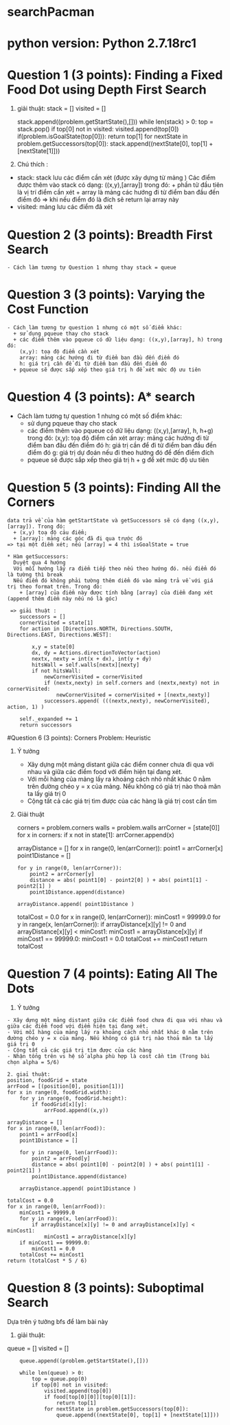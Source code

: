 # searchPacman
# python version: Python 2.7.18rc1
# Question 1 (3 points): Finding a Fixed Food Dot using Depth First Search
1. giải thuật:
    stack = []
    visited = []

    stack.append((problem.getStartState(),[]))
    while len(stack) > 0:
        top = stack.pop()
        if top[0] not in visited:
            visited.append(top[0])
            if(problem.isGoalState(top[0])):
                return top[1]
            for nextState in problem.getSuccessors(top[0]):
                stack.append((nextState[0], top[1] + [nextState[1]]))
                
 2. Chú thích :
  - stack: stack lưu các điểm cần xét (được xây dựng từ mảng )
      Các điểm được thêm vào stack có dạng: ((x,y),[array]) trong đó:
        + phần tử đầu tiên là vị trí điểm cần xét
        + array là mảng các hướng đi từ điểm ban đầu đến điểm đó
      => khi nếu điểm đó là đích sẽ return lại array này
  - visited: mảng lưu các điểm đã xét
 
 # Question 2 (3 points): Breadth First Search
    
    - Cách làm tương tự Question 1 nhưng thay stack = queue
    
 # Question 3 (3 points): Varying the Cost Function
 
    - Cách làm tương tự question 1 nhưng có một số điểm khác:
      + sử dụng pqueue thay cho stack
      + các điểm thêm vào pqueue có dữ liệu dạng: ((x,y),[array], h) trong đó:
        (x,y): toạ độ điểm cần xét
        array: mảng các hướng đi từ điểm ban đầu đến điểm đó
        h: giá trị cần để đi từ điểm ban đầu đến điểm đó
      + pqueue sẽ được sắp xếp theo giá trị h để xét mức độ ưu tiên
 
 # Question 4 (3 points): A* search
 
 - Cách làm tương tự question 1 nhưng có một số điểm khác:
      + sử dụng pqueue thay cho stack
      + các điểm thêm vào pqueue có dữ liệu dạng: ((x,y),[array], h, h+g) trong đó:
        (x,y): toạ độ điểm cần xét
        array: mảng các hướng đi từ điểm ban đầu đến điểm đó
        h: giá trị cần để đi từ điểm ban đầu đến điểm đó
        g: giá trị dự đoán nếu đi theo hướng đó để đến điểm đích
      + pqueue sẽ được sắp xếp theo giá trị h + g để xét mức độ ưu tiên
      
 # Question 5 (3 points): Finding All the Corners
 
    data trả về của hàm getStartState và getSuccessors sẽ có dạng ((x,y),[array]). Trong đó:
      + (x,y) toạ độ cảu điểm;
      + [array]: mảng các góc đã đi qua trước đó
    => tại một điểm xét; nếu [array] = 4 thì isGoalState = true
    
    * Hàm getSuccessors: 
      Duyệt qua 4 hướng
      Với mỗi hướng lấy ra điểm tiếp theo nếu theo hướng đó. nếu điểm đó là tường thì break
      Nếu điểm đó không phải tường thêm diểm đó vào mảng trả về với giá trị theo format trên. Trong đó:
        + [array] của điểm này được tính bằng [array] của điểm đang xét (append thêm điểm này nếu nó là góc)
     
     => giải thuật :
        successors = []
        cornerVisited = state[1]
        for action in [Directions.NORTH, Directions.SOUTH, Directions.EAST, Directions.WEST]:
            
            x,y = state[0]
            dx, dy = Actions.directionToVector(action)
            nextx, nexty = int(x + dx), int(y + dy)
            hitsWall = self.walls[nextx][nexty]
            if not hitsWall:
                newCornerVisited = cornerVisited
                if (nextx,nexty) in self.corners and (nextx,nexty) not in cornerVisited:
                    newCornerVisited = cornerVisited + [(nextx,nexty)]
                successors.append( (((nextx,nexty), newCornerVisited), action, 1) )

        self._expanded += 1
        return successors
        
 #Question 6 (3 points): Corners Problem: Heuristic
 
 1. Ý tưởng
 
    - Xây dựng một mảng distant giữa các điểm conner chưa đi qua với nhau và giữa các điểm food với điểm hiện tại đang xét.
    - Với mỗi hàng của mảng lấy ra khoảng cách nhỏ nhất khác 0 nằm trên đường chéo y = x của mảng. Nếu không có giá trị nào thoả mãn ta lấy giá trị 0
    - Cộng tất cả các giá trị tìm được của các hàng là giá trị cost cần tìm
    
 2. Giải thuật
 
    corners = problem.corners
    walls = problem.walls 
    arrCorner = [state[0]]
    for x in corners:
        if x not in state[1]:
            arrCorner.append(x)

    arrayDistance = []
    for x in range(0, len(arrCorner)):
        point1 = arrCorner[x]
        point1Distance = [] 

        for y in range(0, len(arrCorner)):
            point2 = arrCorner[y]
            distance = abs( point1[0] - point2[0] ) + abs( point1[1] - point2[1] )
            point1Distance.append(distance)

        arrayDistance.append( point1Distance )
    
    totalCost = 0.0
    for x in range(0, len(arrCorner)):
        minCost1 = 99999.0
        for y in range(x, len(arrCorner)):
            if arrayDistance[x][y] != 0 and arrayDistance[x][y] < minCost1:
                minCost1 = arrayDistance[x][y]
        if minCost1 == 99999.0:
            minCost1 = 0.0
        totalCost += minCost1
    return totalCost
    
  # Question 7 (4 points): Eating All The Dots
  
   1. Ý tưởng
 
    - Xây dựng một mảng distant giữa các điểm food chưa đi qua với nhau và giữa các điểm food với điểm hiện tại đang xét.
    - Với mỗi hàng của mảng lấy ra khoảng cách nhỏ nhất khác 0 nằm trên đường chéo y = x của mảng. Nếu không có giá trị nào thoả mãn ta lấy giá trị 0
    - Cộng tất cả các giá trị tìm được của các hàng
    - Nhận tổng trên vs hệ số alpha phù hợp là cost cần tìm (Trong bài chọn alpha = 5/6)
    
    2. giaỉ thuật:
    position, foodGrid = state
    arrFood = [(position[0], position[1])]
    for x in range(0, foodGrid.width):
        for y in range(0, foodGrid.height):
            if foodGrid[x][y]:
                arrFood.append((x,y))

    arrayDistance = []
    for x in range(0, len(arrFood)):
        point1 = arrFood[x]
        point1Distance = [] 

        for y in range(0, len(arrFood)):
            point2 = arrFood[y]
            distance = abs( point1[0] - point2[0] ) + abs( point1[1] - point2[1] )
            point1Distance.append(distance)

        arrayDistance.append( point1Distance )
    
    totalCost = 0.0
    for x in range(0, len(arrFood)):
        minCost1 = 99999.0
        for y in range(x, len(arrFood)):
            if arrayDistance[x][y] != 0 and arrayDistance[x][y] < minCost1:
                minCost1 = arrayDistance[x][y]
        if minCost1 == 99999.0:
            minCost1 = 0.0
        totalCost += minCost1
    return (totalCost * 5 / 6)
    
# Question 8 (3 points): Suboptimal Search
  Dựa trên ý tưởng bfs để làm bài này 
  1. giải thuật:
  
  queue = []
        visited = []

        queue.append((problem.getStartState(),[]))

        while len(queue) > 0:
            top = queue.pop(0)
            if top[0] not in visited:
                visited.append(top[0])
                if food[top[0][0]][top[0][1]]:
                    return top[1]
                for nextState in problem.getSuccessors(top[0]):
                    queue.append((nextState[0], top[1] + [nextState[1]]))
                    
                    
